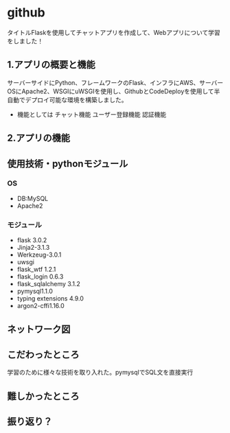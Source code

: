 # github
タイトルFlaskを使用してチャットアプリを作成して、Webアプリについて学習をしました！
## 1.アプリの概要と機能
サーバーサイドにPython、フレームワークのFlask、インフラにAWS、サーバーOSにApache2、WSGIにuWSGIを使用し、GithubとCodeDeployを使用して半自動でデプロイ可能な環境を構築しました。
* 機能としては
チャット機能
ユーザー登録機能
認証機能
## 2.アプリの機能

## 使用技術・pythonモジュール
### OS
  - DB:MySQL
  - Apache2
### モジュール
  - flask 3.0.2
  - Jinja2-3.1.3
  - Werkzeug-3.0.1
  - uwsgi
  - flask_wtf 1.2.1
  - flask_login 0.6.3
  - flask_sqlalchemy 3.1.2
  - pymysql1.1.0
  - typing extensions 4.9.0
  - argon2-cffi1.16.0

## ネットワーク図

## こだわったところ
学習のために様々な技術を取り入れた。pymysqlでSQL文を直接実行
## 難しかったところ

## 振り返り？
